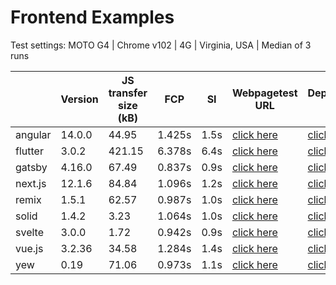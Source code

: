 # Frontend Examples

Test settings: MOTO G4 | Chrome v102 | 4G | Virginia, USA | Median of 3 runs

|  | Version | JS transfer size (kB) | FCP | SI | Webpagetest URL | Deployment URL | 
| - | - | - | - | - | - | - |
| angular | 14.0.0 | 44.95 | 1.425s | 1.5s | [click here](https://www.webpagetest.org/result/220609_BiDc09_C37/) | [click here](https://angular.frameworklist.com/) |
| flutter | 3.0.2 | 421.15 | 6.378s | 6.4s | [click here](https://www.webpagetest.org/result/220610_AiDcZ2_BSJ/) | [click here](https://flutter-web.frameworklist.com/#/) |
| gatsby | 4.16.0 | 67.49 | 0.837s | 0.9s | [click here](https://www.webpagetest.org/result/220610_AiDc4N_BAJ/) | [click here](https://gatsby.frameworklist.com/) |
| next.js | 12.1.6 | 84.84 | 1.096s | 1.2s | [click here](https://www.webpagetest.org/result/220609_BiDc3G_BXV/) | [click here](https://nextjs.frameworklist.com/) |
| remix | 1.5.1 | 62.57 | 0.987s | 1.0s | [click here](https://www.webpagetest.org/result/220609_BiDc20_BXW/) | [click here](https://remix.frameworklist.com/) |
| solid | 1.4.2 | 3.23 | 1.064s | 1.0s | [click here](https://www.webpagetest.org/result/220609_BiDc83_BY1/) | [click here](https://solid.frameworklist.com/) |
| svelte | 3.0.0 | 1.72 | 0.942s | 0.9s | [click here](https://www.webpagetest.org/result/220609_AiDcRJ_C3P/) | [click here](https://svelte.frameworklist.com/) |
| vue.js | 3.2.36 | 34.58 | 1.284s | 1.4s | [click here](https://www.webpagetest.org/result/220609_BiDc02_BXZ/) | [click here](https://vuejs.frameworklist.com/) |
| yew | 0.19 | 71.06 | 0.973s | 1.1s | [click here](https://www.webpagetest.org/result/220610_AiDcJ5_B37/) | [click here](https://yew.frameworklist.com/) |

